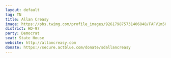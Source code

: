 ```yaml
---
layout: default
tag: TN
title: Allan Creasy
image: https://pbs.twimg.com/profile_images/926179875731406848/FAFV1m5O_400x400.jpg
district: HD-97
party: Democrat
seat: State House
website: http://allancreasy.com
donate: https://secure.actblue.com/donate/sdallancreasy
---
```

